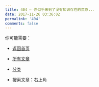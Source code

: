```yaml
---
title: 404 — 你似乎来到了没有知识存在的荒原...
date: 2017-11-26 03:36:02
permalink: '404'
comments: false
---
```


你可能需要：

- [返回首页](https://colorfulworld.github.io/)

- [所有文章](https://colorfulworld.github.io/archives/)

- [分类](https://colorfulworld.github.io/categories/)

- 搜索文章：右上角